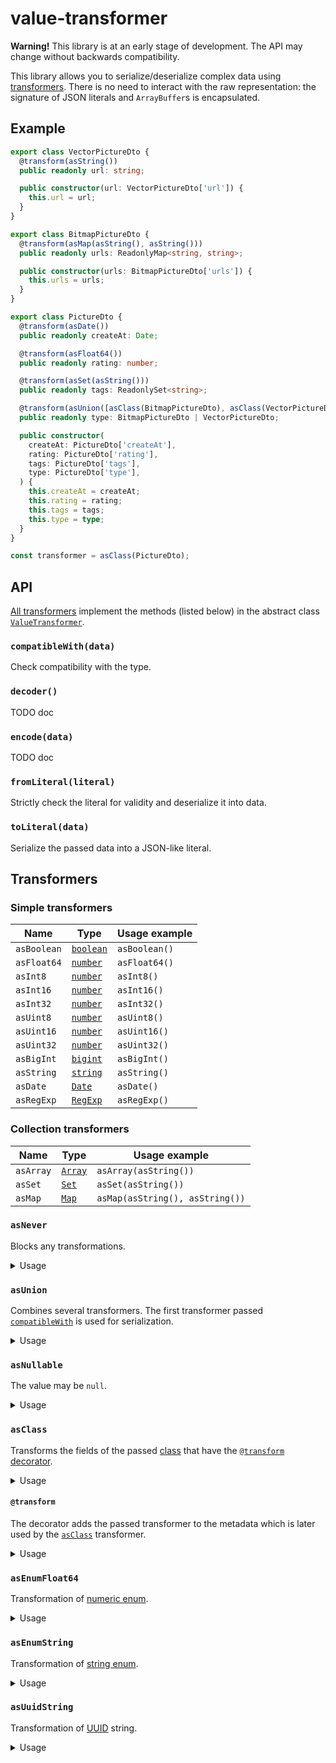 # value-transformer

**Warning!** This library is at an early stage of development. The API may
change without backwards compatibility.

This library allows you to serialize/deserialize complex data using
[transformers](#transformers). There is no need to interact with the raw
representation: the signature of JSON literals and `ArrayBuffer`s is
encapsulated.

## Example

```ts
export class VectorPictureDto {
  @transform(asString())
  public readonly url: string;

  public constructor(url: VectorPictureDto['url']) {
    this.url = url;
  }
}

export class BitmapPictureDto {
  @transform(asMap(asString(), asString()))
  public readonly urls: ReadonlyMap<string, string>;

  public constructor(urls: BitmapPictureDto['urls']) {
    this.urls = urls;
  }
}

export class PictureDto {
  @transform(asDate())
  public readonly createAt: Date;

  @transform(asFloat64())
  public readonly rating: number;

  @transform(asSet(asString()))
  public readonly tags: ReadonlySet<string>;

  @transform(asUnion([asClass(BitmapPictureDto), asClass(VectorPictureDto)]))
  public readonly type: BitmapPictureDto | VectorPictureDto;

  public constructor(
    createAt: PictureDto['createAt'],
    rating: PictureDto['rating'],
    tags: PictureDto['tags'],
    type: PictureDto['type'],
  ) {
    this.createAt = createAt;
    this.rating = rating;
    this.tags = tags;
    this.type = type;
  }
}

const transformer = asClass(PictureDto);
```

## API

[All transformers](#transformers) implement the methods (listed below) in the
abstract class [`ValueTransformer`][value-transformer].

### `compatibleWith(data)`

Check compatibility with the type.

### `decoder()`

TODO doc

### `encode(data)`

TODO doc

### `fromLiteral(literal)`

Strictly check the literal for validity and deserialize it into data.

### `toLiteral(data)`

Serialize the passed data into a JSON-like literal.

## Transformers

### Simple transformers

| Name        | Type                 | Usage example |
| ----------- | -------------------- | ------------- |
| `asBoolean` | [`boolean`][boolean] | `asBoolean()` |
| `asFloat64` | [`number`][number]   | `asFloat64()` |
| `asInt8`    | [`number`][number]   | `asInt8()`    |
| `asInt16`   | [`number`][number]   | `asInt16()`   |
| `asInt32`   | [`number`][number]   | `asInt32()`   |
| `asUint8`   | [`number`][number]   | `asUint8()`   |
| `asUint16`  | [`number`][number]   | `asUint16()`  |
| `asUint32`  | [`number`][number]   | `asUint32()`  |
| `asBigInt`  | [`bigint`][bigint]   | `asBigInt()`  |
| `asString`  | [`string`][string]   | `asString()`  |
| `asDate`    | [`Date`][date]       | `asDate()`    |
| `asRegExp`  | [`RegExp`][regexp]   | `asRegExp()`  |

### Collection transformers

| Name      | Type             | Usage example                   |
| --------- | ---------------- | ------------------------------- |
| `asArray` | [`Array`][array] | `asArray(asString())`           |
| `asSet`   | [`Set`][set]     | `asSet(asString())`             |
| `asMap`   | [`Map`][map]     | `asMap(asString(), asString())` |

### `asNever`

Blocks any transformations.

<details>
<summary>Usage</summary>

The value can only be `null`:

```ts
const transformer = asNullable(asNever());
```

Ensuring that the [collection](#collection-transformers) is empty:

```ts
const transformer = asArray(asNever());
```

```ts
const transformer = asSet(asNever());
```

```ts
const transformer = asMap(asNever(), asNever());
```

As a stub when updating variants in [`asUnion`](#asunion):

```ts
// version 1
const transformer = asUnion([
  asClass(MediaDto), // actual in version 1
  asClass(BinaryFileDto), // index is 1
]);
```

```ts
// version 2
const transformer = asUnion([
  asNever(), // unactual in version 2
  asClass(BinaryFileDto), // index still 1
  asClass(VideoDto),
  asClass(AudioDto),
]);
```

</details>

### `asUnion`

Combines several transformers. The first transformer passed
[`compatibleWith`](#compatiblewithdata) is used for serialization.

<details>
<summary>Usage</summary>

String or number:

```ts
const transformer = asUnion([asString(), asFloat64()]);
```

String or array of strings:

```ts
const transformer = asUnion([asString(), asArray(asString())]);
```

Classes:

```ts
const transformer = asUnion([
  asClass(LandscapeDto),
  asClass(PortraitDto),
  asClass(UnderWaterDto),
]);
```

</details>

### `asNullable`

The value may be `null`.

<details>
<summary>Usage</summary>

**Only** `null`:

```ts
const transformer = asNullable(asNever());
```

String or `null`:

```ts
const transformer = asNullable(asString());
```

</details>

### `asClass`

Transforms the fields of the passed [class][class] that have the
[`@transform`](#transform) [decorator][decorators].

<details>
<summary>Usage</summary>

Empty class

```ts
class Foo {}

const transformer = asClass(Foo);
```

</details>

#### `@transform`

The decorator adds the passed transformer to the metadata which is later used by
the [`asClass`](#asclass) transformer.

<details>
<summary>Usage</summary>

```ts
import {asClass} from './as-class.js';

class UserDto {
  @transform(asString())
  public readonly nickname: string;

  public constructor(nickname: UserDto['nickname']) {
    this.nickname = nickname;
  }
}

const transformer = asClass(UserDto);
```

</details>

### `asEnumFloat64`

Transformation of [numeric enum][numeric-enum].

<details>
<summary>Usage</summary>

```ts
enum Direction {
  UP = 0,
  DOWN = 1,
  LEFT = 2,
  RIGHT = 3,
}

const transformer = asEnumFloat64(UserDto);
```

</details>

### `asEnumString`

Transformation of [string enum][string-enum].

<details>
<summary>Usage</summary>

```ts
enum Direction {
  UP = 'up',
  DOWN = 'down',
  LEFT = 'left',
  RIGHT = 'right',
}

const transformer = asEnumString(UserDto);
```

</details>

### `asUuidString`

Transformation of [UUID][uuid] string.

<details>
<summary>Usage</summary>

```ts
type UserId = UuidString & {readonly __userId: unique symbol};

const transformer = asUuidString<UserId>();
```

</details>

[array]: https://mdn.io/array
[bigint]: https://mdn.io/bigint
[set]: https://mdn.io/set
[map]: https://mdn.io/map
[boolean]: https://mdn.io/boolean
[number]: https://mdn.io/number
[string]: https://mdn.io/string
[date]: https://mdn.io/date
[regexp]: https://mdn.io/regexp
[class]:
  https://www.typescriptlang.org/docs/handbook/2/classes.html#handbook-content
[decorators]:
  https://www.typescriptlang.org/docs/handbook/decorators.html#decorators
[numeric-enum]:
  https://www.typescriptlang.org/docs/handbook/enums.html#numeric-enums
[string-enum]:
  https://www.typescriptlang.org/docs/handbook/enums.html#string-enums
[uuid]: https://datatracker.ietf.org/doc/html/rfc4122
[value-transformer]: ./src/base/value-transformer.ts
